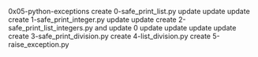 0x05-python-exceptions
create 0-safe_print_list.py
update
update
update
create 1-safe_print_integer.py
update
update
create 2-safe_print_list_integers.py and update 0
update
update
update
update
create 3-safe_print_division.py
create 4-list_division.py
create 5-raise_exception.py
